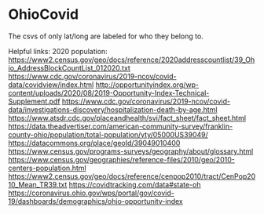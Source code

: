 # OhioCovid

The csvs of only lat/long are labeled for who they belong to.

Helpful links:
2020 population: https://www2.census.gov/geo/docs/reference/2020addresscountlist/39_Ohio_AddressBlockCountList_012020.txt
https://www.cdc.gov/coronavirus/2019-ncov/covid-data/covidview/index.html
http://opportunityindex.org/wp-content/uploads/2020/08/2019-Opportunity-Index-Technical-Supplement.pdf
https://www.cdc.gov/coronavirus/2019-ncov/covid-data/investigations-discovery/hospitalization-death-by-age.html
https://www.atsdr.cdc.gov/placeandhealth/svi/fact_sheet/fact_sheet.html
https://data.theadvertiser.com/american-community-survey/franklin-county-ohio/population/total-population/yty/05000US39049/
https://datacommons.org/place/geoId/39049010400
https://www.census.gov/programs-surveys/geography/about/glossary.html
https://www.census.gov/geographies/reference-files/2010/geo/2010-centers-population.html
https://www2.census.gov/geo/docs/reference/cenpop2010/tract/CenPop2010_Mean_TR39.txt
https://covidtracking.com/data#state-oh
https://coronavirus.ohio.gov/wps/portal/gov/covid-19/dashboards/demographics/ohio-opportunity-index
